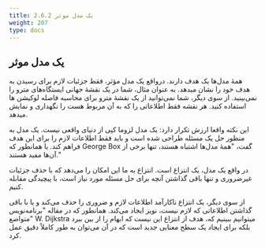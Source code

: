 ```yaml
---
title: 2.6.2 یک مدل موثر
weight: 207
type: docs
---
```


## یک مدل موثر

همهٔ مدل‌ها یک هدف دارند. درواقع یک مدل مؤثر، فقط جزئیات لازم برای رسیدن به هدف خود را نشان میدهد. به عنوان مثال، شما در یک نقشهٔ جهانی ایستگاه‌های مترو را نمی‌بینید. از سوی دیگر، شما نمی‌توانید از یک نقشهٔ مترو برای محاسبه فاصله لوکیشن ها استفاده کنید. هر نقشه فقط اطلاعاتی را که به آن مربوط هست را نگهداری و نمایش میدهد.

این نکته واقعا ارزش تکرار دارد: یک مدل لزوما کپی از دنیای واقعی نیست. یک مدل به منظور حل یک مسئله طراحی شده است و باید فقط اطلاعات لازم را برای این هدف فراهم کند. یا همانطور که George Box گفت، "همهٔ مدل‌ها اشتباه هستند، تنها برخی از آن‌ها مفید هستند."

در واقع یک مدل، یک انتزاع است. انتزاع به ما این امکان را می‌دهد که با حذف جزئیات غیرضروری و تنها باقی گذاشتن آنچه برای حل مسئله مورد نیاز است، با پیچیدگی مقابله کنیم.

از سوی دیگر، یک انتزاع ناکارآمد اطلاعات لازم و ضروری را حذف می‌کند و یا با باقی گذاشتن اطلاعاتی که لازم نیست، نویز ایجاد می‌کند. همانطور که در مقاله "برنامه‌نویس متواضع" W. Dijkstra میتوانیم ببینیم که، هدف از انتزاع این نیست که ابهام را از بین ببرد بلکه برای ایجاد یک سطح معنایی جدید است که در آن می‌توان به طور کاملاً دقیق عمل کرد.

